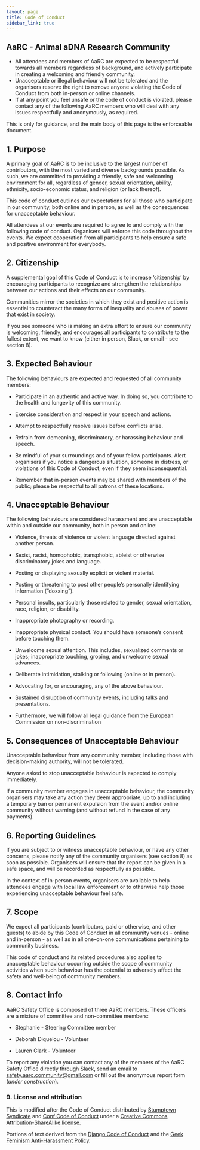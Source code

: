 ```yaml
---
layout: page
title: Code of Conduct
sidebar_link: true
---
```



## AaRC - Animal aDNA Research Community

* All attendees and members of AaRC are expected to be respectful towards all members regardless of background, and actively participate in creating a welcoming and friendly community.
* Unacceptable or illegal behaviour will not be tolerated and the organisers reserve the right to remove anyone violating the Code of Conduct from both in-person or online channels.
* If at any point you feel unsafe or the code of conduct is violated, please contact any of the following AaRC members who will deal with any issues respectfully and anonymously, as required.


This is only for guidance, and the main body of this page is the enforceable document.

## 1. Purpose
A primary goal of AaRC is to be inclusive to the largest number of contributors, with the most varied and diverse backgrounds possible. As such, we are committed to providing a friendly, safe and welcoming environment for all, regardless of gender, sexual orientation, ability, ethnicity, socio-economic status, and religion (or lack thereof).

This code of conduct outlines our expectations for all those who participate in our community, both online and in person, as well as the consequences for unacceptable behaviour.

All attendees at our events are required to agree to and comply with the following code of conduct. Organisers will enforce this code throughout the events. We expect cooperation from all participants to help ensure a safe and positive environment for everybody.

## 2. Citizenship

A supplemental goal of this Code of Conduct is to increase ‘citizenship’ by encouraging participants to recognize and strengthen the relationships between our actions and their effects on our community.

Communities mirror the societies in which they exist and positive action is essential to counteract the many forms of inequality and abuses of power that exist in society.

If you see someone who is making an extra effort to ensure our community is welcoming, friendly, and encourages all participants to contribute to the fullest extent, we want to know (either in person, Slack, or email - see section 8).


## 3. Expected Behaviour

The following behaviours are expected and requested of all community members:

* Participate in an authentic and active way. In doing so, you contribute to the health and longevity of this community.

* Exercise consideration and respect in your speech and actions.

* Attempt to respectfully resolve issues before conflicts arise.

* Refrain from demeaning, discriminatory, or harassing behaviour and speech.

* Be mindful of your surroundings and of your fellow participants. Alert organisers if you notice a dangerous situation, someone in distress, or violations of this Code of Conduct, even if they seem inconsequential.

* Remember that in-person events may be shared with members of the public; please be respectful to all patrons of these locations.

## 4. Unacceptable Behaviour

The following behaviours are considered harassment and are unacceptable within and outside our community, both in person and online:

* Violence, threats of violence or violent language directed against another person.

* Sexist, racist, homophobic, transphobic, ableist or otherwise discriminatory jokes and language.

* Posting or displaying sexually explicit or violent material.

* Posting or threatening to post other people’s personally identifying information (“doxxing”).

* Personal insults, particularly those related to gender, sexual orientation, race, religion, or disability.

* Inappropriate photography or recording.

* Inappropriate physical contact. You should have someone’s consent before touching them.

* Unwelcome sexual attention. This includes, sexualized comments or jokes; inappropriate touching, groping, and unwelcome sexual advances.

* Deliberate intimidation, stalking or following (online or in person).

* Advocating for, or encouraging, any of the above behaviour.

* Sustained disruption of community events, including talks and presentations.

* Furthermore, we will follow all legal guidance from the European Commission on non-discrimination

## 5. Consequences of Unacceptable Behaviour

Unacceptable behaviour from any community member, including those with decision-making authority, will not be tolerated.

Anyone asked to stop unacceptable behaviour is expected to comply immediately.

If a community member engages in unacceptable behaviour, the community organisers may take any action they deem appropriate, up to and including a temporary ban or permanent expulsion from the event and/or online community without warning (and without refund in the case of any payments).

## 6. Reporting Guidelines

If you are subject to or witness unacceptable behaviour, or have any other concerns, please notify any of the community organisers (see section 8) as soon as possible. Organisers will ensure that the report can be given in a safe space, and will be recorded as respectfully as possible.

In the context of in-person events, organisers are available to help attendees engage with local law enforcement or to otherwise help those experiencing unacceptable behaviour feel safe.

## 7. Scope

We expect all participants (contributors, paid or otherwise, and other guests) to abide by this Code of Conduct in all community venues - online and in-person - as well as in all one-on-one communications pertaining to community business.

This code of conduct and its related procedures also applies to unacceptable behaviour occurring outside the scope of community activities when such behaviour has the potential to adversely affect the safety and well-being of community members.

## 8. Contact info

AaRC Safety Office is composed of three AaRC members. These officers are a mixture of committee and non-committee members:

* Stephanie - Steering Committee member

* Deborah Diquelou - Volunteer 

* Lauren Clark - Volunteer 

To report any violation you can contact any of the members of the AaRC Safety Office directly through Slack, send an email to [safety.aarc.community@gmail.com](mailto:safety.aarc.community@gmail.com) or fill out the anonymous report form (*under construction*).

### 9. License and attribution

This is modified after the Code of Conduct distributed by [Stumptown Syndicate](http://stumptownsyndicate.org) and [Conf Code of Conduct](https://confcodeofconduct.com/) under a [Creative Commons Attribution-ShareAlike license](http://creativecommons.org/licenses/by-sa/3.0/). 

Portions of text derived from the [Django Code of Conduct](https://www.djangoproject.com/conduct/) and the [Geek Feminism Anti-Harassment Policy](http://geekfeminism.wikia.com/wiki/Conference_anti-harassment/Policy).


